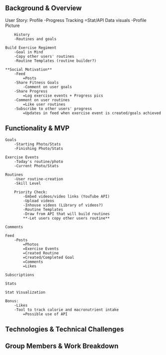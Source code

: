 ## Background & Overview
User Story:
    Profile
        -Progress Tracking
            =Stat/API Data visuals
        -Profile Picture
        
        History
        -Routines and goals

    Build Exercise Regiment
        -Goal in Mind
        -Copy other users' routines
        -Routine Templates (routine builder?)

    **Social Motivation**
        -Feed
            =Posts
        -Share Fitness Goals
            -Comment on user goals
        -Share Progress
            =Log exercise events + Progress pics
        -Comment on user routines
            =Like user routines
        -Subscribe to other users' progress
            =Updates in feed when exercise event is created/goals achieved



## Functionality & MVP
    Goals
        -Starting Photo/Stats
        -Finishing Photo/Stats

    Exercise Events
        -Today's routine/photo
        -Current Photo/Stats

    Routines
        -User routine-creation
        -Skill Level

        Priority Check:
            -Embed videos/video links (YouTube API)
            -Upload videos
            -Inhouse videos (Library of videos?)
            -Routine Templates
            -Draw from API that will build routines
            **-Let users copy other users routine**

    Comments

    Feed
        -Posts
            =Photos
            =Exercise Events
            =Created Routine
            =Created/Completed Goal
            =Comments
            =Likes

    Subscriptions

    Stats
    
    Stat Visualization

    Bonus:
        -Likes
        -Tool to track calorie and macronutrient intake
            =Possible use of API

## Technologies & Technical Challenges

## Group Members & Work Breakdown
